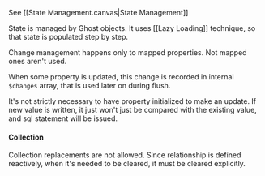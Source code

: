 See [[State Management.canvas|State Management]]

State is managed by Ghost objects. It uses [[Lazy Loading]] technique, so that state is populated step by step.

Change management happens only to mapped properties. Not mapped ones aren't used.

When some property is updated, this change is recorded in internal `$changes` array, that is used later on during flush.

It's not strictly necessary to have property initialized to make an update. If new value is written, it just won't just be compared with the existing value, and sql statement will be issued.

#### Collection

Collection replacements are not allowed. Since relationship is defined reactively, when it's needed to be cleared, it must be cleared explicitly.